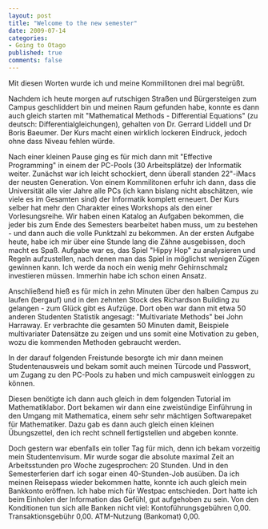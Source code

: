 ```yaml
--- 
layout: post
title: "Welcome to the new semester"
date: 2009-07-14
categories: 
- Going to Otago
published: true
comments: false
---
```

Mit diesen Worten wurde ich und meine Kommilitonen drei mal begrüßt.

<!-- more -->

Nachdem ich heute morgen auf rutschigen Straßen und Bürgersteigen zum Campus geschliddert bin und meinen Raum gefunden habe, konnte es dann auch gleich starten mit "Mathematical Methods - Differential Equations" (zu deutsch: Differentialgleichungen), gehalten von Dr.
Gerrard Liddell und Dr Boris Baeumer.
Der Kurs macht einen wirklich lockeren Eindruck, jedoch ohne dass Niveau fehlen würde.

Nach einer kleinen Pause ging es für mich dann mit "Effective Programming" in einem der PC-Pools (30 Arbeitsplätze) der Informatik weiter.
Zunächst war ich leicht schockiert, denn überall standen 22"-iMacs der neusten Generation.
Von einem Kommilitonen erfuhr ich dann, dass die Universität alle vier Jahre alle PCs (ich kann bislang nicht abschätzen, wie viele es im Gesamten sind) der Informatik komplett erneuert.
Der Kurs selber hat mehr den Charakter eines Workshops als den einer Vorlesungsreihe.
Wir haben einen Katalog an Aufgaben bekommen, die jeder bis zum Ende des Semesters bearbeitet haben muss, um zu bestehen - und dann auch die volle Punktzahl zu bekommen.
An der ersten Aufgabe heute, habe ich mir über eine Stunde lang die Zähne ausgebissen, doch macht es Spaß.
Aufgabe war es, das Spiel "Hippy Hop" zu analysieren und Regeln aufzustellen, nach denen man das Spiel in möglichst wenigen Zügen gewinnen kann.
Ich werde da noch ein wenig mehr Gehirnschmalz investieren müssen.
Immerhin habe ich schon einen Ansatz.

Anschließend hieß es für mich in zehn Minuten über den halben Campus zu laufen (bergauf) und in den zehnten Stock des Richardson Building zu gelangen - zum Glück gibt es Aufzüge.
Dort oben war dann mit etwa 50 anderen Studenten Statistik angesagt: "Multivariate Methods" bei John Harraway.
Er verbrachte die gesamten 50 Minuten damit, Beispiele multivariater Datensätze zu zeigen und uns somit eine Motivation zu geben, wozu die kommenden Methoden gebraucht werden.

In der darauf folgenden Freistunde besorgte ich mir dann meinen Studentenausweis und bekam somit auch meinen Türcode und Passwort, um Zugang zu den PC-Pools zu haben und mich campusweit einloggen zu können.

Diesen benötigte ich dann auch gleich in dem folgenden Tutorial im Mathematiklabor.
Dort bekamen wir dann eine zweistündige Einführung in den Umgang mit Mathematica, einem sehr sehr mächtigen Softwarepaket für Mathematiker.
Dazu gab es dann auch gleich einen kleinen Übungszettel, den ich recht schnell fertigstellen und abgeben konnte.

Doch gestern war ebenfalls ein toller Tag für mich, denn ich bekam vorzeitig mein Studentenvisum.
Mir wurde sogar die absolute maximal Zeit an Arbeitsstunden pro Woche zugesprochen: 20 Stunden.
Und in den Semesterferien darf ich sogar einen 40-Stunden-Job ausüben.
Da ich meinen Reisepass wieder bekommen hatte, konnte ich auch gleich mein Bankkonto eröffnen.
Ich habe mich für Westpac entschieden.
Dort hatte ich beim Einholen der Information das Gefühl, gut aufgehoben zu sein.
Von den Konditionen tun sich alle Banken nicht viel: Kontoführungsgebühren 0,00.
Transaktionsgebühr 0,00.
ATM-Nutzung (Bankomat) 0,00.
